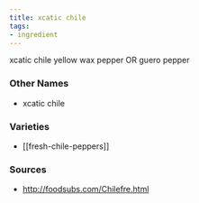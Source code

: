 ```yaml
---
title: xcatic chile
tags:
- ingredient
---
```

xcatic chile yellow wax pepper OR guero pepper

### Other Names

* xcatic chile

### Varieties

* [[fresh-chile-peppers]]

### Sources
* http://foodsubs.com/Chilefre.html
